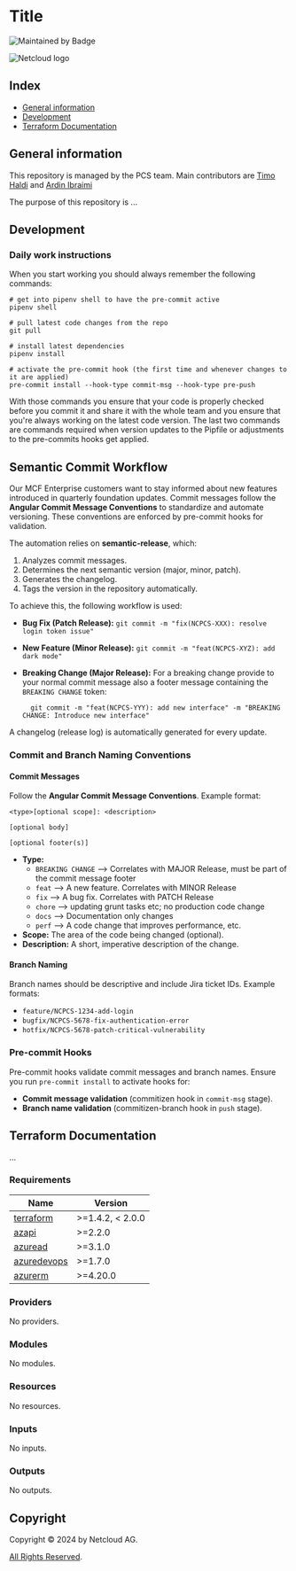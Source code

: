# Title
![Maintained by Badge](https://img.shields.io/badge/maintained_by-Netcloud-454B95)

![Netcloud logo](https://www.netcloud.ch/wp-content/uploads/2019/11/Netcloud-Logo.png)

## Index

* [General information](#info)
* [Development](#development)
* [Terraform Documentation](#tfdocs)

## <a name="info"></a> General information

This repository is managed by the PCS team. Main contributors are [Timo Haldi](mailto:thaldi@netcloud.ch) and [Ardin Ibraimi](mailto:ibraimi@netcloud.ch)


The purpose of this repository is ...

## <a name="development"></a> Development

### Daily work instructions

When you start working you should always remember the following commands:

```shell
# get into pipenv shell to have the pre-commit active
pipenv shell

# pull latest code changes from the repo
git pull

# install latest dependencies
pipenv install

# activate the pre-commit hook (the first time and whenever changes to it are applied)
pre-commit install --hook-type commit-msg --hook-type pre-push
```
With those commands you ensure that your code is properly checked before you commit it and share it with the whole team and you ensure that you're always working on the latest code version. The last two commands are commands required when version updates to the Pipfile or adjustments to the pre-commits hooks get applied.

## <a name="semantic-commit-workflow"></a> Semantic Commit Workflow
Our MCF Enterprise customers want to stay informed about new features introduced in quarterly foundation updates.
Commit messages follow the **Angular Commit Message Conventions** to standardize and automate versioning. These conventions are enforced by pre-commit hooks for validation.

The automation relies on **semantic-release**, which:

1. Analyzes commit messages.
2. Determines the next semantic version (major, minor, patch).
3. Generates the changelog.
4. Tags the version in the repository automatically.

To achieve this, the following workflow is used:

- **Bug Fix (Patch Release):**
  `git commit -m "fix(NCPCS-XXX): resolve login token issue"`

- **New Feature (Minor Release):**
  `git commit -m "feat(NCPCS-XYZ): add dark mode"`

- **Breaking Change (Major Release):**
  For a breaking change provide to your normal commit message also a footer message containing the `BREAKING CHANGE` token:
  ```
    git commit -m "feat(NCPCS-YYY): add new interface" -m "BREAKING CHANGE: Introduce new interface"
  ```

A changelog (release log) is automatically generated for every update.

### Commit and Branch Naming Conventions

#### Commit Messages

Follow the **Angular Commit Message Conventions**. Example format:
```shell
<type>[optional scope]: <description>

[optional body]

[optional footer(s)]
```

- **Type:**
  - `BREAKING CHANGE` --> Correlates with MAJOR Release, must be part of the commit message footer
  - `feat` --> A new feature. Correlates with MINOR Release
  - `fix` --> A bug fix. Correlates with PATCH Release
  - `chore` --> updating grunt tasks etc; no production code change
  - `docs` --> Documentation only changes
  - `perf` --> A code change that improves performance, etc.
- **Scope:** The area of the code being changed (optional).
- **Description:** A short, imperative description of the change.


#### Branch Naming

Branch names should be descriptive and include Jira ticket IDs. Example formats:

- `feature/NCPCS-1234-add-login`
- `bugfix/NCPCS-5678-fix-authentication-error`
- `hotfix/NCPCS-5678-patch-critical-vulnerability`

### Pre-commit Hooks

Pre-commit hooks validate commit messages and branch names. Ensure you run `pre-commit install` to activate hooks for:

- **Commit message validation** (commitizen hook in `commit-msg` stage).
- **Branch name validation** (commitizen-branch hook in `push` stage).


## <a name="tfdocs"></a> Terraform Documentation
...

<!-- BEGIN_TF_DOCS -->
<!-- Do NOT EDIT this section manually. It will be autogenerated by terraform_docs -->
<a name="tfdocs"></a>

### Requirements

| Name | Version |
|------|---------|
| <a name="requirement_terraform"></a> [terraform](#requirement\_terraform) | >=1.4.2, < 2.0.0 |
| <a name="requirement_azapi"></a> [azapi](#requirement\_azapi) | >=2.2.0 |
| <a name="requirement_azuread"></a> [azuread](#requirement\_azuread) | >=3.1.0 |
| <a name="requirement_azuredevops"></a> [azuredevops](#requirement\_azuredevops) | >=1.7.0 |
| <a name="requirement_azurerm"></a> [azurerm](#requirement\_azurerm) | >=4.20.0 |

### Providers

No providers.

### Modules

No modules.

### Resources

No resources.

### Inputs

No inputs.

### Outputs

No outputs.

<!-- END_TF_DOCS -->

## Copyright

Copyright © 2024 by Netcloud AG.

[All Rights Reserved](https://www.netcloud.ch/swen).
